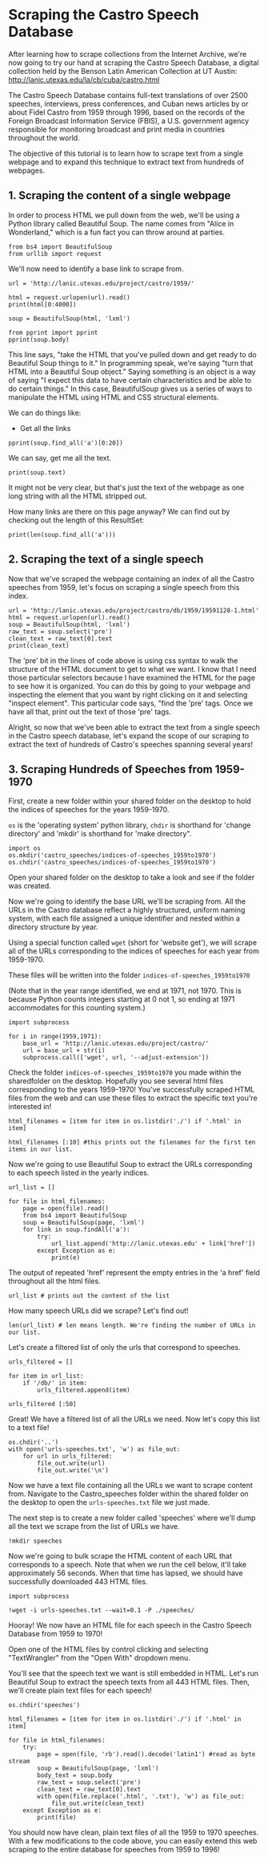 
# Scraping the Castro Speech Database

After learning how to scrape collections from the Internet Archive, we're now going to try our hand at scraping the Castro Speech Database, a digital collection held by the Benson Latin American Collection at UT Austin: http://lanic.utexas.edu/la/cb/cuba/castro.html

The Castro Speech Database contains full-text translations of over 2500 speeches, interviews, press conferences, and Cuban news articles by or about Fidel Castro from 1959 through 1996, based on the records of the Foreign Broadcast Information Service (FBIS), a U.S. government agency responsible for monitoring broadcast and print media in countries throughout the world.

The objective of this tutorial is to learn how to scrape text from a single webpage and to expand this technique to extract text from hundreds of webpages.
## 1. Scraping the content of a single webpage

In order to process HTML we pull down from the web, we'll be using a Python library called Beautiful Soup. The name comes from "Alice in Wonderland," which is a fun fact you can throw around at parties.


```
from bs4 import BeautifulSoup
from urllib import request
```

We'll now need to identify a base link to scrape from.


```
url = 'http://lanic.utexas.edu/project/castro/1959/'
```


```
html = request.urlopen(url).read()
print(html[0:4000])

```


```
soup = BeautifulSoup(html, 'lxml')

from pprint import pprint
pprint(soup.body)
```

This line says, "take the HTML that you've pulled down and get ready to do Beautiful Soup things to it." In programming speak, we're saying "turn that HTML into a Beautiful Soup object." Saying something is an object is a way of saying "I expect this data to have certain characteristics and be able to do certain things." In this case, BeautifulSoup gives us a series of ways to manipulate the HTML using HTML and CSS structural elements.

We can do things like:

* Get all the links


```
pprint(soup.find_all('a')[0:20])
```

We can say, get me all the text.


```
print(soup.text)
```

It might not be very clear, but that's just the text of the webpage as one long string with all the HTML stripped out.

How many links are there on this page anyway? We can find out by checking out the length of this ResultSet:


```
print(len(soup.find_all('a')))
```

## 2. Scraping the text of a single speech

Now that we've scraped the webpage containing an index of all the Castro speeches from 1959, let's focus on scraping a single speech from this index.


```
url = 'http://lanic.utexas.edu/project/castro/db/1959/19591128-1.html'
html = request.urlopen(url).read()
soup = BeautifulSoup(html, 'lxml')
raw_text = soup.select('pre')
clean_text = raw_text[0].text
print(clean_text)
```

The 'pre' bit in the lines of code above is using css syntax to walk the structure of the HTML document to get to what we want. I know that I need those particular selectors because I have examined the HTML for the page to see how it is organized. You can do this by going to your webpage and inspecting the element that you want by right clicking on it and selecting "inspect element". This particular code says, "find the 'pre' tags. Once we have all that, print out the text of those 'pre' tags.

Alright, so now that we've been able to extract the text from a single speech in the Castro speech database, let's expand the scope of our scraping to extract the text of hundreds of Castro's speeches spanning several years!

## 3. Scraping Hundreds of Speeches from 1959-1970

First, create a new folder within your shared folder on the desktop to hold the indices of speeches for the years 1959-1970.

`os` is the 'operating system' python library, `chdir` is shorthand for 'change directory' and 'mkdir' is shorthand for 'make directory".


```
import os
os.mkdir('castro_speeches/indices-of-speeches_1959to1970')
os.chdir('castro_speeches/indices-of-speeches_1959to1970')
```

Open your shared folder on the desktop to take a look and see if the folder was created.

Now we're going to identify the base URL we'll be scraping from. All the URLs in the Castro database reflect a highly structured, uniform naming system, with each file assigned a unique identifier and nested within a directory structure by year.

Using a special function called `wget` (short for 'website get'), we will scrape all of the URLs corresponding to the indices of speeches for each year from 1959-1970.

These files will be written into the folder `indices-of-speeches_1959to1970`

(Note that in the year range identified, we end at 1971, not 1970. This is because Python counts integers starting at 0 not 1, so ending at 1971 accommodates for this counting system.)



```
import subprocess

for i in range(1959,1971):
    base_url = 'http://lanic.utexas.edu/project/castro/'
    url = base_url + str(i)
    subprocess.call(['wget', url, '--adjust-extension'])
```

Check the folder `indices-of-speeches_1959to1970` you made within the sharedfolder on the desktop. Hopefully you see several html files corresponding to the years 1959-1970! You've successfully scraped HTML files from the web and can use these files to extract the specific text you're interested in!



```
html_filenames = [item for item in os.listdir('./') if '.html' in item]

html_filenames [:10] #this prints out the filenames for the first ten items in our list.
```

Now we're going to use Beautiful Soup to extract the URLs corresponding to each speech listed in the yearly indices.


```
url_list = []

for file in html_filenames:
    page = open(file).read()
    from bs4 import BeautifulSoup
    soup = BeautifulSoup(page, 'lxml')
    for link in soup.findAll('a'):
        try:
            url_list.append('http://lanic.utexas.edu' + link['href'])
        except Exception as e:
            print(e)
```

The output of repeated 'href' represent the empty entries in the 'a href' field throughout all the html files.


```
url_list # prints out the content of the list
```

How many speech URLs did we scrape? Let's find out!


```
len(url_list) # len means length. We're finding the number of URLs in our list.
```

Let's create a filtered list of only the urls that correspond to speeches.


```
urls_filtered = []

for item in url_list:
    if '/db/' in item:
        urls_filtered.append(item)

urls_filtered [:50]
```

Great! We have a filtered list of all the URLs we need. Now let's copy this list to a text file!


```
os.chdir('..')
with open('urls-speeches.txt', 'w') as file_out:
    for url in urls_filtered:
        file_out.write(url)
        file_out.write('\n')
```

Now we have a text file containing all the URLs we want to scrape content from. Navigate to the Castro_speeches folder within the shared folder on the desktop to open the `urls-speeches.txt` file we just made.

The next step is to create a new folder called 'speeches' where we'll dump all the text we scrape from the list of URLs we have.


```
!mkdir speeches
```

Now we're going to bulk scrape the HTML content of each URL that corresponds to a speech. Note that when we run the cell below, it'll take approximately 56 seconds. When that time has lapsed, we should have successfully downloaded 443 HTML files.


```
import subprocess

!wget -i urls-speeches.txt --wait=0.1 -P ./speeches/
```

Hooray! We now have an HTML file for each speech in the Castro Speech Database from 1959 to 1970!

Open one of the HTML files by control clicking and selecting "TextWrangler" from the "Open With" dropdown menu.

You'll see that the speech text we want is still embedded in HTML. Let's run Beautiful Soup to extract the speech texts from all 443 HTML files. Then, we'll create plain text files for each speech!


```
os.chdir('speeches')
         
html_filenames = [item for item in os.listdir('./') if '.html' in item]

for file in html_filenames:
    try:
        page = open(file, 'rb').read().decode('latin1') #read as byte stream
        soup = BeautifulSoup(page, 'lxml')
        body_text = soup.body
        raw_text = soup.select('pre')
        clean_text = raw_text[0].text
        with open(file.replace('.html', '.txt'), 'w') as file_out:
            file_out.write(clean_text)
    except Exception as e:
        print(file)
```

You should now have clean, plain text files of all the 1959 to 1970 speeches. With a few modifications to the code above, you can easily extend this web scraping to the entire database for speeches from 1959 to 1996!
